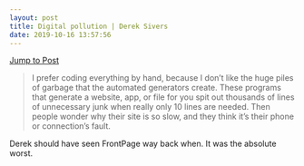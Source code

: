```yaml
---
layout: post
title: Digital pollution | Derek Sivers
date: 2019-10-16 13:57:56
---
```

[Jump to Post](https://sivers.org/polut)

> I prefer coding everything by hand, because I don’t like the huge piles of garbage that the automated generators create. These programs that generate a website, app, or file for you spit out thousands of lines of unnecessary junk when really only 10 lines are needed. Then people wonder why their site is so slow, and they think it’s their phone or connection’s fault.

Derek should have seen FrontPage way back when. It was the absolute worst. 